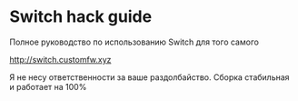 # Switch hack guide
Полное руководство по использованию Switch для того самого

http://switch.customfw.xyz

Я не несу ответственности за ваше раздолбайство. Сборка стабильная и работает на 100%
